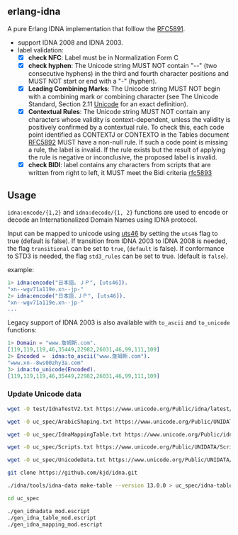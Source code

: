 ## erlang-idna

A pure Erlang IDNA implementation that folllow the [RFC5891](https://tools.ietf.org/html/rfc5891).

- support IDNA 2008 and IDNA 2003.
- label validation:
  - [x] **check NFC**: Label must be in Normalization Form C
  - [x] **check hyphen**: The Unicode string MUST NOT contain "--" (two consecutive hyphens) in
        the third and fourth character positions and MUST NOT start or end
        with a "-" (hyphen).
  - [x] **Leading Combining Marks**: The Unicode string MUST NOT begin with a combining mark or combining character (see The Unicode Standard, Section 2.11 [Unicode](https://tools.ietf.org/html/rfc5891#ref-Unicode) for an exact definition).
  - [x] **Contextual Rules**: The Unicode string MUST NOT contain any characters whose validity is
        context-dependent, unless the validity is positively confirmed by a contextual rule. To check this, each code point identified as CONTEXTJ or CONTEXTO in the Tables document [RFC5892](https://tools.ietf.org/html/rfc5892#section-2.7) MUST have a non-null rule. If such a code point is missing a rule, the label is invalid. If the rule exists but the result of applying the rule is negative or inconclusive, the proposed label is invalid.
  - [x] **check BIDI**: label contains any characters from scripts that are
        written from right to left, it MUST meet the Bidi criteria [rfc5893](https://tools.ietf.org/html/rfc5893)

## Usage

`idna:encode/{1,2}` and `idna:decode/{1, 2}` functions are used to encode or decode an Internationalized Domain
Names using IDNA protocol.

Input can be mapped to unicode using [uts46](https://unicode.org/reports/tr46/#Introduction)
by setting the `uts46` flag to true (default is false). If transition from IDNA 2003 to
IDNA 2008 is needed, the flag `transitional` can be set to `true`, (`default` is false). If
conformance to STD3 is needed, the flag `std3_rules` can be set to true. (default is `false`).

example:

```erlang
1> idna:encode("日本語。ＪＰ", [uts46]).
"xn--wgv71a119e.xn--jp-"
2> idna:encode("日本語.ＪＰ", [uts46]).
"xn--wgv71a119e.xn--jp-"
...
```

Legacy support of IDNA 2003 is also available with `to_ascii` and `to_unicode` functions:

```erlang
1> Domain = "www.詹姆斯.com".
[119,119,119,46,35449,22982,26031,46,99,111,109]
2> Encoded =  idna:to_ascii("www.詹姆斯.com").
"www.xn--8ws00zhy3a.com"
3> idna:to_unicode(Encoded).
[119,119,119,46,35449,22982,26031,46,99,111,109]
```

### Update Unicode data

```sh
wget -O test/IdnaTestV2.txt https://www.unicode.org/Public/idna/latest/IdnaTestV2.txt

wget -O uc_spec/ArabicShaping.txt https://www.unicode.org/Public/UNIDATA/ArabicShaping.txt

wget -O uc_spec/IdnaMappingTable.txt https://www.unicode.org/Public/idna/latest/IdnaMappingTable.txt

wget -O uc_spec/Scripts.txt https://www.unicode.org/Public/UNIDATA/Scripts.txt

wget -O uc_spec/UnicodeData.txt https://www.unicode.org/Public/UNIDATA/UnicodeData.txt

git clone https://github.com/kjd/idna.git

./idna/tools/idna-data make-table --version 13.0.0 > uc_spec/idna-table.txt

cd uc_spec

./gen_idnadata_mod.escript
./gen_idna_table_mod.escript
./gen_idna_mapping_mod.escript

```
